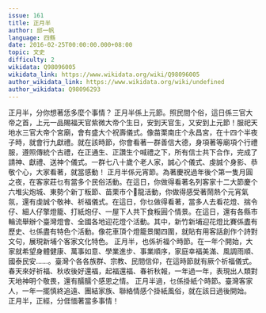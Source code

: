 ```yaml
---
issue: 161
title: 正月半
author: 邱一帆
language: 四縣
date: 2016-02-25T00:00:00.000+08:00
topic: 文史
difficulty: 2
wikidata: Q98096005
wikidata_link: https://www.wikidata.org/wiki/Q98096005
author_wikidata_link: https://www.wikidata.org/wiki/undefined
author_wikidata: Q98096293
---
```

正月半，分你想著恁多麼个事情？
正月半係上元節。照民間个俗，這日係三官大帝之首，上元一品賜福天官紫微大帝个生日，安到天官生，又安到上元節！服祀天地水三官大帝个宮廟，會有盛大个祝壽儀式。像苗栗南庄个永昌宮，在十四个半夜子時，就會行九獻禮。就在該時節，你會看著一群善信大德，身項著等廟項个行禮服，遵照傳統个古禮，在正通生、正讚生个喊禮之下，所有信士共下合作，完成了請神、獻禮、送神个儀式。一群七八十歲个老人家，誠心个儀式、虔誠个身影、恭敬个心，大家看著，就當感動！
正月半係元宵節。為著慶祝過年後个第一隻月圓之夜，在客家莊乜有當多个民俗活動。在這日，你做得看著名列客家十二大節慶个六堆尖炮城、東勢个新丁粄節、苗栗市个𪹚龍活動，你做得感受著鬧熱个元宵氣氛，還有虔誠个敬神、祈福儀式。在這日，你乜做得看著，當多人去看花燈、揣令仔、細人仔擎燈籠、打紙炮仔、一屋下人共下食粄圓个情景。在這日，還有各縣市輪流舉辦个臺灣燈會、全國各地迎花燈个活動。其中，新竹新埔迎花燈比賽係盡有歷史、乜係盡有特色个活動。像花車頂个燈籠景閣四圍，就貼有用客話創作个詩對文句，展現新埔个客家文化特色。
正月半，也係祈福个時節。在一年个開始，大家就希望身體健康、萬事如意、學業進步、事業順序，家庭幸福美滿、風調雨順、國泰民安……。臺灣个各各族群、宗教、民間信仰，在這時節就有厥个祈福儀式。春天來好祈福、秋收後好還福，起福還福、春祈秋報，一年過一年，表現出人類對天地神明个敬畏，還有醹醹个感恩之情。
正月半過，乜係掛紙个時節。臺灣客家人，一年一擺慎終追遠、團結家族、聯絡情感个掛紙風俗，就在該日過後開始。
正月半，正經，分𠊎愐著當多事情！